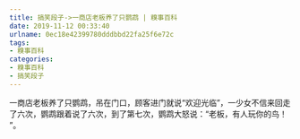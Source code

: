 ```yaml
---
title: 搞笑段子->一商店老板养了只鹦鹉 | 糗事百科
date: 2019-11-12 00:33:40
urlname: 0ec18e42399780dddbbd22fa25f6e72c
tags: 
- 糗事百科
categories:
- 糗事百科
- 搞笑段子
---
```

一商店老板养了只鹦鹉，吊在门口，顾客进门就说“欢迎光临”，一少女不信来回走了六次，鹦鹉跟着说了六次，到了第七次，鹦鹉大怒说：“老板，有人玩你的鸟！ ”。


